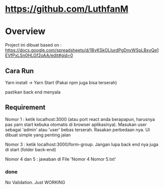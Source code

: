 # https://github.com/LuthfanM
# Overview

Project ini dibuat based on : https://docs.google.com/spreadsheets/d/1ByKSkOLIurdPgDnvWSpLBxyQe1EVfPxLSn0HLGf2oAA/edit#gid=0
## Cara Run

Yarn install -> Yarn Start (Pakai npm juga bisa terserah)

pastikan back end menyala
## Requirement

Nomor 1 : ketik localhost:3000 (atau port react anda berapapun, harusnya pas yarn start kebuka otomatis di browser aplikasinya). Masukan user sebagai 'admin' atau 'user' bebas terserah. Rasakan perbedaan nya. UI dibuat simple yang penting jalan

Nomor 3 : ketik localhost:3000/form-group. Jangan lupa back end nya juga di start (folder back-end)

Nomor 4 dan 5 :  jawaban di File 'Nomor 4 Nomor 5.txt'
### done

No Validation. Just WORKING